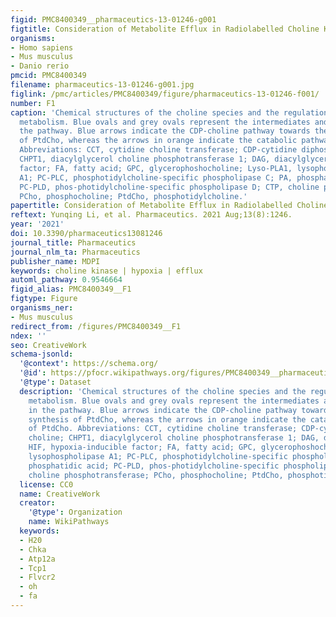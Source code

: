 ```yaml
---
figid: PMC8400349__pharmaceutics-13-01246-g001
figtitle: Consideration of Metabolite Efflux in Radiolabelled Choline Kinetics
organisms:
- Homo sapiens
- Mus musculus
- Danio rerio
pmcid: PMC8400349
filename: pharmaceutics-13-01246-g001.jpg
figlink: /pmc/articles/PMC8400349/figure/pharmaceutics-13-01246-f001/
number: F1
caption: 'Chemical structures of the choline species and the regulation of choline
  metabolism. Blue ovals and grey ovals represent the intermediates and enzymes in
  the pathway. Blue arrows indicate the CDP-choline pathway towards the anabolic synthesis
  of PtdCho, whereas the arrows in orange indicate the catabolic pathway of PtdCho.
  Abbreviations: CCT, cytidine choline transferase; CDP-cytidine diphosphate choline;
  CHPT1, diacylglycerol choline phosphotransferase 1; DAG, diacylglycerol; HIF, hypoxia-inducible
  factor; FA, fatty acid; GPC, glycerophoshocholine; Lyso-PLA1, lysophospholipase
  A1; PC-PLC, phosphotidylcholine-specific phospholipase C; PA, phosphatidic acid;
  PC-PLD, phos-photidylcholine-specific phospholipase D; CTP, choline phosphotransferase;
  PCho, phosphocholine; PtdCho, phosphotidylcholine.'
papertitle: Consideration of Metabolite Efflux in Radiolabelled Choline Kinetics.
reftext: Yunqing Li, et al. Pharmaceutics. 2021 Aug;13(8):1246.
year: '2021'
doi: 10.3390/pharmaceutics13081246
journal_title: Pharmaceutics
journal_nlm_ta: Pharmaceutics
publisher_name: MDPI
keywords: choline kinase | hypoxia | efflux
automl_pathway: 0.9546664
figid_alias: PMC8400349__F1
figtype: Figure
organisms_ner:
- Mus musculus
redirect_from: /figures/PMC8400349__F1
ndex: ''
seo: CreativeWork
schema-jsonld:
  '@context': https://schema.org/
  '@id': https://pfocr.wikipathways.org/figures/PMC8400349__pharmaceutics-13-01246-g001.html
  '@type': Dataset
  description: 'Chemical structures of the choline species and the regulation of choline
    metabolism. Blue ovals and grey ovals represent the intermediates and enzymes
    in the pathway. Blue arrows indicate the CDP-choline pathway towards the anabolic
    synthesis of PtdCho, whereas the arrows in orange indicate the catabolic pathway
    of PtdCho. Abbreviations: CCT, cytidine choline transferase; CDP-cytidine diphosphate
    choline; CHPT1, diacylglycerol choline phosphotransferase 1; DAG, diacylglycerol;
    HIF, hypoxia-inducible factor; FA, fatty acid; GPC, glycerophoshocholine; Lyso-PLA1,
    lysophospholipase A1; PC-PLC, phosphotidylcholine-specific phospholipase C; PA,
    phosphatidic acid; PC-PLD, phos-photidylcholine-specific phospholipase D; CTP,
    choline phosphotransferase; PCho, phosphocholine; PtdCho, phosphotidylcholine.'
  license: CC0
  name: CreativeWork
  creator:
    '@type': Organization
    name: WikiPathways
  keywords:
  - H20
  - Chka
  - Atp12a
  - Tcp1
  - Flvcr2
  - oh
  - fa
---
```

